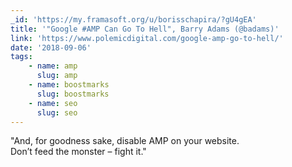 ```yaml
---
_id: 'https://my.framasoft.org/u/borisschapira/?gU4gEA'
title: '"Google #AMP Can Go To Hell", Barry Adams (@badams)'
link: 'https://www.polemicdigital.com/google-amp-go-to-hell/'
date: '2018-09-06'
tags:
    - name: amp
      slug: amp
    - name: boostmarks
      slug: boostmarks
    - name: seo
      slug: seo
---
```


<div class="markdown"><p>&quot;And, for goodness sake, disable AMP on your website.<br />
Don’t feed the monster – fight it.&quot;
</p></div>

